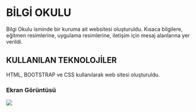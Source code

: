 <h1>BİLGİ OKULU</h1>

<p>Bilgi Okulu isminde bir kuruma ait websitesi oluşturuldu.
   Kısaca bilgilere, eğitmen resimlerine, uygulama resimlerine,
   iletişim için mesaj alanlarına yer verildi.</p>

<h2>KULLANILAN TEKNOLOJİLER</h2>

<p>HTML, BOOTSTRAP ve CSS kullanılarak web sitesi oluşturuldu.</p>

<h3>Ekran Görüntüsü</h3>

![](view.gif)
